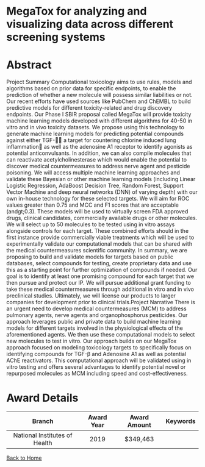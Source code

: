 
MegaTox for analyzing and visualizing data across different screening systems
=============================================================================

# Abstract


Project Summary
Computational toxicology aims to use rules, models and algorithms based on prior data for specific endpoints,
to enable the prediction of whether a new molecule will possess similar liabilities or not. Our recent efforts have
used sources like PubChem and ChEMBL to build predictive models for different toxicity-related and drug
discovery endpoints. Our Phase I SBIR proposal called MegaTox will provide toxicity machine learning models
developed with different algorithms for 40-50 in vitro and in vivo toxicity datasets. We propose using this
technology to generate machine learning models for predicting potential compounds against either TGF- a
target for countering chlorine induced lung inflammation as well as the adenosine A1 receptor to identify agonists
as potential anticonvulsants. In addition, we can also compile molecules that can reactivate acetylcholinesterase
which would enable the potential to discover medical countermeasures to address nerve agent and pesticide
poisoning. We will access multiple machine learning approaches and validate these Bayesian or other machine
learning models (including Linear Logistic Regression, AdaBoost Decision Tree, Random Forest, Support Vector
Machine and deep neural networks (DNN) of varying depth) with our own in-house technology for these selected
targets. We will aim for ROC values greater than 0.75 and MCC and F1 scores that are acceptable (andgt;0.3). These
models will be used to virtually screen FDA approved drugs, clinical candidates, commercially available drugs
or other molecules. We will select up to 50 molecules to be tested using in vitro assays alongside controls for
each target. These combined efforts should in the first instance provide commercially viable treatments which
will be used to experimentally validate our computational models that can be shared with the medical
countermeasures scientific community. In summary, we are proposing to build and validate models for targets
based on public databases, select compounds for testing, create proprietary data and use this as a starting point
for further optimization of compounds if needed. Our goal is to identify at least one promising compound for each
target that we then pursue and protect our IP. We will pursue additional grant funding to take these medical
countermeasures through additional in vitro and in vivo preclinical studies. Ultimately, we will license our products
to larger companies for development prior to clinical trials.Project Narrative
There is an urgent need to develop medical countermeasures (MCM) to address pulmonary agents, nerve agents
and organophosphorus pesticides. Our approach leverages public and private data to build machine learning
models for different targets involved in the physiological effects of the aforementioned agents. We then use these
computational models to select new molecules to test in vitro. Our approach builds on our MegaTox approach
focused on modeling toxicology targets to specifically focus on identifying compounds for TGF-β and Adenosine
A1 as well as potential AChE reactivators. This computational approach will be validated using in vitro testing
and offers several advantages to identify potential novel or repurposed molecules as MCM including speed and
cost-effectiveness.  

# Award Details

|Branch|Award Year|Award Amount|Keywords|
| :---: | :---: | :---: | :---: |
|National Institutes of Health|2019|$349,463||
  
  


[Back to Home](https://github.com/chrischow/dod_sbir_awards#2431)
